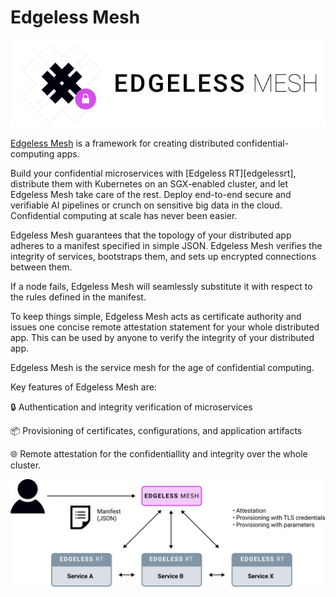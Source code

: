 # Edgeless Mesh

![logo](assets/mesh_text.png)

[Edgeless Mesh](https://www.edgeless.systems/) is a framework for creating distributed confidential-computing apps.

Build your confidential microservices with [Edgeless RT][edgelessrt], distribute them with Kubernetes on an SGX-enabled cluster, and let Edgeless Mesh take care of the rest. Deploy end-to-end secure and verifiable AI pipelines or crunch on sensitive big data in the cloud. Confidential computing at scale has never been easier.

Edgeless Mesh guarantees that the topology of your distributed app adheres to a manifest specified in simple JSON. Edgeless Mesh verifies the integrity of services, bootstraps them, and sets up encrypted connections between them.

If a node fails, Edgeless Mesh will seamlessly substitute it with respect to the rules defined in the manifest.  

To keep things simple, Edgeless Mesh acts as certificate authority and issues one concise remote attestation statement for your whole distributed app. This can be used by anyone to verify the integrity of your distributed app.

Edgeless Mesh is the service mesh for the age of confidential computing.

Key features of Edgeless Mesh are:

:lock: Authentication and integrity verification of microservices

:package: Provisioning of certificates, configurations, and application artifacts

:globe_with_meridians: Remote attestation for the confidentiallity and integrity over the whole cluster.

![overview](assets/overview.svg)